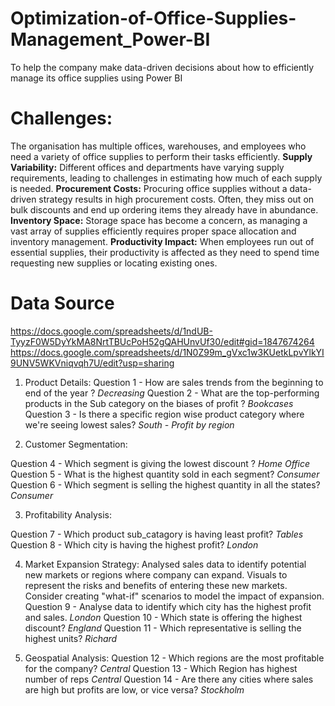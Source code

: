 # Optimization-of-Office-Supplies-Management_Power-BI
To help the company make data-driven decisions about how to efficiently manage its office supplies using Power BI

# Challenges:
The organisation has multiple offices, warehouses, and employees who need a variety of office supplies to perform their tasks efficiently.
**Supply Variability:** Different offices and departments have varying supply requirements, leading to challenges in estimating how much of each supply is needed.
**Procurement Costs:** Procuring office supplies without a data-driven strategy results in high procurement costs. Often, they miss out on bulk discounts and end up
                       ordering items they already have in abundance.
**Inventory Space:** Storage space has become a concern, as managing a vast array of supplies efficiently requires proper space allocation and inventory management.
**Productivity Impact:** When employees run out of essential supplies, their productivity is affected as they need to spend time requesting new supplies or locating 
                         existing ones.

# Data Source
https://docs.google.com/spreadsheets/d/1ndUB-TyyzF0W5DyYkMA8NrtTBUcPoH52gQAHUnvUf30/edit#gid=1847674264
https://docs.google.com/spreadsheets/d/1N0Z99m_gVxc1w3KUetkLpvYlkYI9UNV5WKVniqvqh7U/edit?usp=sharing

1. Product Details:
Question 1 -  How are sales trends from the beginning to end of the year ?
*Decreasing*
Question 2 - What are the top-performing products in the Sub category on the biases of profit ?
*Bookcases*
Question 3 - Is there a specific region wise product category where we're seeing lowest sales?
*South - Profit by region*

2. Customer Segmentation:

Question 4 - Which segment is giving the lowest discount ?
*Home Office*
Question 5 - What is the highest quantity sold in each segment?
*Consumer*
Question 6 - Which segment is selling the highest quantity in all the states?
*Consumer*

3. Profitability Analysis:

Question 7 - Which product sub_catagory is having least profit?
*Tables*
Question 8 - Which city is having the highest profit?
*London*

4. Market Expansion Strategy:
Analysed sales data to identify potential new markets or regions where company can expand.
Visuals to represent the risks and benefits of entering these new markets.
Consider creating "what-if" scenarios to model the impact of expansion.
Question 9 - Analyse data to identify which city has the highest profit and sales.
*London*
Question 10 - Which state is offering the highest discount?
*England*
Question 11 - Which representative is selling the highest units?
*Richard*

5. Geospatial Analysis:
Question 12 - Which regions are the most profitable for the company?
*Central*
Question 13 - Which Region has highest number of reps
*Central*
Question 14 - Are there any cities where sales are high but profits are low, or vice versa?
*Stockholm*
